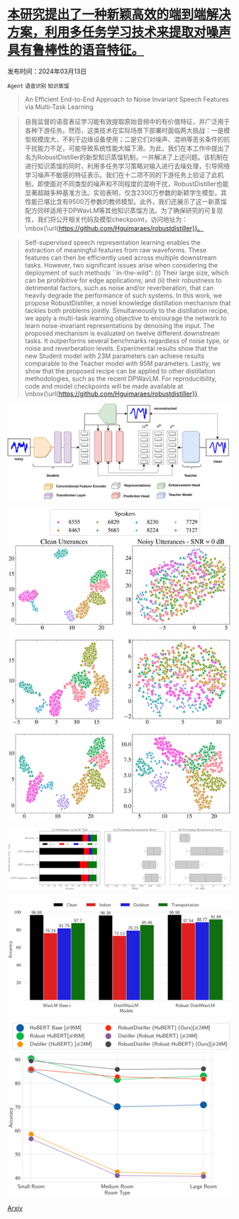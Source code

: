 # [本研究提出了一种新颖高效的端到端解决方案，利用多任务学习技术来提取对噪声具有鲁棒性的语音特征。](https://arxiv.org/abs/2403.08654)

发布时间：2024年03月13日

`Agent` `语音识别` `知识蒸馏`

> An Efficient End-to-End Approach to Noise Invariant Speech Features via Multi-Task Learning

> 自我监督的语音表征学习能有效提取原始音频中的有价值特征，并广泛用于各种下游任务。然而，这类技术在实际场景下部署时面临两大挑战：一是模型规模庞大，不利于边缘设备使用；二是它们对噪声、混响等恶劣条件的抗干扰能力不足，可能导致系统性能大幅下滑。为此，我们在本工作中提出了名为RobustDistiller的新型知识蒸馏机制，一并解决了上述问题。该机制在进行知识蒸馏的同时，利用多任务学习策略对输入进行去噪处理，引导网络学习噪声不敏感的特征表示。我们在十二项不同的下游任务上验证了此机制，即使面对不同类型的噪声和不同程度的混响干扰，RobustDistiller也能显著超越多种基准方法。实验表明，仅含2300万参数的新颖学生模型，其性能已堪比含有9500万参数的教师模型。此外，我们还展示了这一新蒸馏配方同样适用于DPWavLM等其他知识蒸馏方法。为了确保研究的可复现性，我们将公开相关代码及模型checkpoint，访问地址为：\mbox{\url{https://github.com/Hguimaraes/robustdistiller}}。

> Self-supervised speech representation learning enables the extraction of meaningful features from raw waveforms. These features can then be efficiently used across multiple downstream tasks. However, two significant issues arise when considering the deployment of such methods ``in-the-wild": (i) Their large size, which can be prohibitive for edge applications; and (ii) their robustness to detrimental factors, such as noise and/or reverberation, that can heavily degrade the performance of such systems. In this work, we propose RobustDistiller, a novel knowledge distillation mechanism that tackles both problems jointly. Simultaneously to the distillation recipe, we apply a multi-task learning objective to encourage the network to learn noise-invariant representations by denoising the input. The proposed mechanism is evaluated on twelve different downstream tasks. It outperforms several benchmarks regardless of noise type, or noise and reverberation levels. Experimental results show that the new Student model with 23M parameters can achieve results comparable to the Teacher model with 95M parameters. Lastly, we show that the proposed recipe can be applied to other distillation methodologies, such as the recent DPWavLM. For reproducibility, code and model checkpoints will be made available at \mbox{\url{https://github.com/Hguimaraes/robustdistiller}}.

![本研究提出了一种新颖高效的端到端解决方案，利用多任务学习技术来提取对噪声具有鲁棒性的语音特征。](../../../paper_images/2403.08654/x1.png)

![本研究提出了一种新颖高效的端到端解决方案，利用多任务学习技术来提取对噪声具有鲁棒性的语音特征。](../../../paper_images/2403.08654/x2.png)

![本研究提出了一种新颖高效的端到端解决方案，利用多任务学习技术来提取对噪声具有鲁棒性的语音特征。](../../../paper_images/2403.08654/x3.png)

![本研究提出了一种新颖高效的端到端解决方案，利用多任务学习技术来提取对噪声具有鲁棒性的语音特征。](../../../paper_images/2403.08654/x4.png)

![本研究提出了一种新颖高效的端到端解决方案，利用多任务学习技术来提取对噪声具有鲁棒性的语音特征。](../../../paper_images/2403.08654/x5.png)

[Arxiv](https://arxiv.org/abs/2403.08654)